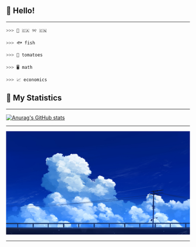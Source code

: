 ## 🌺 Hello!
---
```python
>>> 💮 🇨🇦 ୨୧ 🇨🇳

>>> 🐟 fish

>>> 🍅 tomatoes

>>> 🖥️ math

>>> 📈 economics
```
## 🌹 My Statistics
---
[![Anurag's GitHub stats](https://github-readme-stats.vercel.app/api?username=serenntea&show_icons=true&theme=holi&rank_icon=github&hide_title=true&line_height=30&locale=cn&card_width=1100px)](https://github.com/anuraghazra/github-readme-stats)

---
![banner](https://raw.githubusercontent.com/serenntea/serenntea/refs/heads/main/banner.jpg)  

---
